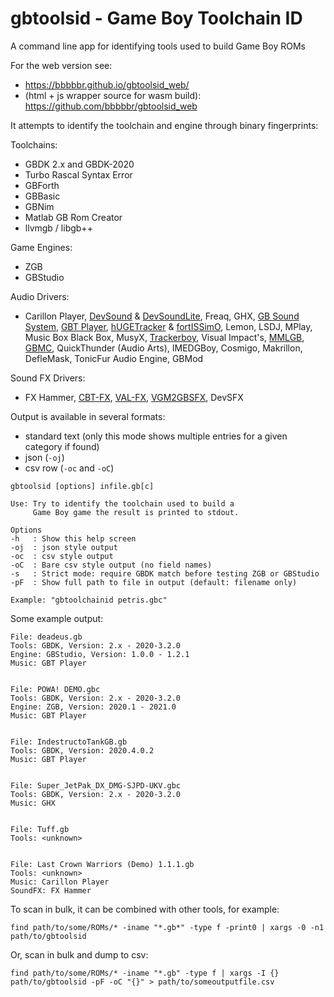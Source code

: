 gbtoolsid - Game Boy Toolchain ID
=================================

A command line app for identifying tools used to build Game Boy ROMs

For the web version see:
- https://bbbbbr.github.io/gbtoolsid_web/
- (html + js wrapper source for wasm build): https://github.com/bbbbbr/gbtoolsid_web


It attempts to identify the toolchain and engine through binary fingerprints:

Toolchains:
- GBDK 2.x and GBDK-2020
- Turbo Rascal Syntax Error
- GBForth
- GBBasic
- GBNim
- Matlab GB Rom Creator
- llvmgb / libgb++

Game Engines:
- ZGB
- GBStudio

Audio Drivers:
- Carillon Player, [DevSound](https://github.com/DevEd2/DevSound) & [DevSoundLite](https://github.com/DevEd2/DevSoundLite), Freaq, GHX, [GB Sound System](https://github.com/gbdev/GBSoundSystem), [GBT Player](https://github.com/AntonioND/gbt-player), [hUGETracker](https://github.com/SuperDisk/hUGETracker) & [fortISSimO](https://github.com/ISSOtm/fortISSimO), Lemon, LSDJ, MPlay, Music Box Black Box, MusyX, [Trackerboy](https://github.com/stoneface86/tbengine), Visual Impact's, [MMLGB](https://github.com/SimonLarsen/mmlgb), [GBMC](http://mydocuments.g2.xrea.com/html/gb/sounddriver.html), QuickThunder (Audio Arts), IMEDGBoy, Cosmigo, Makrillon, DefleMask, TonicFur Audio Engine, GBMod

Sound FX Drivers:
- FX Hammer, [CBT-FX](https://github.com/datguywitha3ds/CBT-FX), [VAL-FX](https://github.com/ISSOtm/val-fx), [VGM2GBSFX](https://github.com/untoxa/VGM2GBSFX), DevSFX


Output is available in several formats:
- standard text (only this mode shows multiple entries for a given category if found)
- json (`-oj`)
- csv row (`-oc` and `-oC`)


```
gbtoolsid [options] infile.gb[c]

Use: Try to identify the toolchain used to build a
     Game Boy game the result is printed to stdout.

Options
-h   : Show this help screen
-oj  : json style output
-oc  : csv style output
-oC  : Bare csv style output (no field names)
-s   : Strict mode: require GBDK match before testing ZGB or GBStudio
-pF  : Show full path to file in output (default: filename only)

Example: "gbtoolchainid petris.gbc"

```


Some example output:
```
File: deadeus.gb
Tools: GBDK, Version: 2.x - 2020-3.2.0
Engine: GBStudio, Version: 1.0.0 - 1.2.1
Music: GBT Player


File: POWA! DEMO.gbc
Tools: GBDK, Version: 2.x - 2020-3.2.0
Engine: ZGB, Version: 2020.1 - 2021.0
Music: GBT Player


File: IndestructoTankGB.gb
Tools: GBDK, Version: 2020.4.0.2
Music: GBT Player


File: Super_JetPak_DX_DMG-SJPD-UKV.gbc
Tools: GBDK, Version: 2.x - 2020-3.2.0
Music: GHX


File: Tuff.gb
Tools: <unknown>


File: Last Crown Warriors (Demo) 1.1.1.gb
Tools: <unknown>
Music: Carillon Player
SoundFX: FX Hammer

```

To scan in bulk, it can be combined with other tools, for example:
```
find path/to/some/ROMs/* -iname "*.gb*" -type f -print0 | xargs -0 -n1 path/to/gbtoolsid
```
Or, scan in bulk and dump to csv:
```
find path/to/some/ROMs/* -iname "*.gb" -type f | xargs -I {} path/to/gbtoolsid -pF -oC "{}" > path/to/someoutputfile.csv
```
